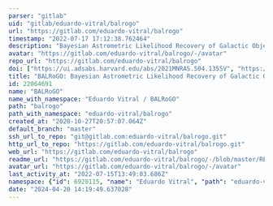 ```yaml
---
parser: "gitlab"
uid: "gitlab/eduardo-vitral/balrogo"
url: "https://gitlab.com/eduardo-vitral/balrogo"
timestamp: "2022-07-17 17:12:38.762464"
description: "Bayesian Astrometric Likelihood Recovery of Galactic Objects"
avatar: "https://gitlab.com/eduardo-vitral/balrogo/-/avatar"
repo_url: "https://gitlab.com/eduardo-vitral/balrogo"
doi: ["https://ui.adsabs.harvard.edu/abs/2021MNRAS.504.1355V", "https://ui.adsabs.harvard.edu/abs/2021ascl.soft02029V/abstract"]
title: "BALRoGO: Bayesian Astrometric Likelihood Recovery of Galactic Objects"
id: 22064691
name: "BALRoGO"
name_with_namespace: "Eduardo Vitral / BALRoGO"
path: "balrogo"
path_with_namespace: "eduardo-vitral/balrogo"
created_at: "2020-10-27T20:57:07.064Z"
default_branch: "master"
ssh_url_to_repo: "git@gitlab.com:eduardo-vitral/balrogo.git"
http_url_to_repo: "https://gitlab.com/eduardo-vitral/balrogo.git"
web_url: "https://gitlab.com/eduardo-vitral/balrogo"
readme_url: "https://gitlab.com/eduardo-vitral/balrogo/-/blob/master/README.md"
avatar_url: "https://gitlab.com/eduardo-vitral/balrogo/-/avatar"
last_activity_at: "2022-07-15T13:49:03.686Z"
namespace: {"id": 6928115, "name": "Eduardo Vitral", "path": "eduardo-vitral", "kind": "user", "full_path": "eduardo-vitral", "parent_id": null, "avatar_url": "/uploads/-/system/user/avatar/5261302/avatar.png", "web_url": "https://gitlab.com/eduardo-vitral"}
date: "2024-04-20 14:19:49.637028"
---
```

